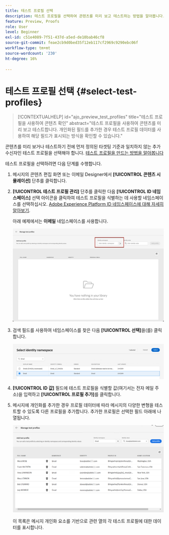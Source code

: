```yaml
---
title: 테스트 프로필 선택
description: 테스트 프로필을 선택하여 콘텐츠를 미리 보고 테스트하는 방법을 알아봅니다.
feature: Preview, Proofs
role: User
level: Beginner
exl-id: c51e4089-7f51-437d-a5ed-de10bab46cf8
source-git-commit: feae2cb9d0bed35f12eb117cf2969c9290ebc06f
workflow-type: tm+mt
source-wordcount: '230'
ht-degree: 16%

---
```


# 테스트 프로필 선택 {#select-test-profiles}

>[!CONTEXTUALHELP]
>id="ajo_preview_test_profiles"
>title="테스트 프로필을 사용하여 콘텐츠 확인"
>abstract="테스트 프로필을 사용하여 콘텐츠를 미리 보고 테스트합니다. 개인화된 필드를 추가한 경우 테스트 프로필 데이터를 사용하여 해당 필드가 표시되는 방식을 확인할 수 있습니다."

콘텐츠를 미리 보거나 테스트하기 전에 먼저 정의된 타겟팅 기준과 일치하지 않는 추가 수신자인 테스트 프로필을 선택해야 합니다. [테스트 프로필을 만드는 방법을 알아봅니다](../audience/creating-test-profiles.md)

테스트 프로필을 선택하려면 다음 단계를 수행합니다.

1. 메시지의 콘텐츠 편집 화면 또는 이메일 Designer에서 **[!UICONTROL 콘텐츠 시뮬레이션]** 단추를 클릭합니다.

1. **[!UICONTROL 테스트 프로필 관리]** 단추를 클릭한 다음 **[!UICONTROL ID 네임스페이스]** 선택 아이콘을 클릭하여 테스트 프로필을 식별하는 데 사용할 네임스페이스를 선택하십시오. [Adobe Experience Platform ID 네임스페이스에 대해 자세히 알아보기](../audience/get-started-identity.md).

   아래 예제에서는 **이메일** 네임스페이스를 사용합니다.

   ![](../email/assets/previewselect-namespace.png)

1. 검색 필드를 사용하여 네임스페이스를 찾은 다음 **[!UICONTROL 선택]**&#x200B;을(를) 클릭합니다.

   ![](../email/assets/preview-email-namespace.png)

1. **[!UICONTROL ID 값]** 필드에 테스트 프로필을 식별할 값(여기서는 전자 메일 주소)을 입력하고 **[!UICONTROL 프로필 추가]**&#x200B;를 클릭합니다.

   <!--![](assets/preview-identity-value.png)-->

1. 메시지에 개인화를 추가한 경우 프로필 데이터에 따라 메시지의 다양한 변형을 테스트할 수 있도록 다른 프로필을 추가합니다. 추가한 프로필은 선택한 필드 아래에 나열됩니다.

   ![](../email/assets/preview-profile-list.png)

   이 목록은 메시지 개인화 요소를 기반으로 관련 열의 각 테스트 프로필에 대한 데이터를 표시합니다.

